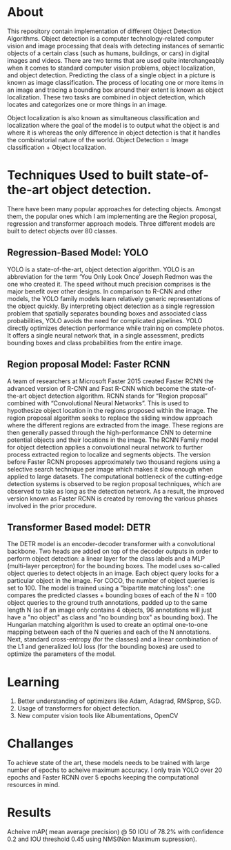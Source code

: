 # About
This repository contain implementation of different Object Detection Algorithms. 
Object detection is a computer technology-related computer vision and image processing that deals with detecting instances of semantic objects of a certain class (such as humans, buildings, or cars) in digital images and videos. There are two terms that are used quite interchangeably when it comes to standard computer vision problems, object localization, and object detection. Predicting the class of a single object in a picture is known as image classification. The process of locating one or more items in an image and tracing a bounding box around their extent is known as object localization. These two tasks are combined in object detection, which locates and categorizes one or more things in an image.

Object localization is also known as simultaneous classification and localization where the goal of the model is to output what the object is and where it is whereas the only difference in object detection is that it handles the combinatorial nature of the world.
Object Detection = Image classification + Object localization.

# Techniques Used to built state-of-the-art object detection.
There have been many popular approaches for detecting objects. Amongst them, the popular ones which I am implementing are the Region proposal, regression and transformer approach models. Three different models are built to detect objects over 80 classes. 
## Regression-Based Model: YOLO
YOLO is a state-of-the-art, object detection algorithm. YOLO is an abbreviation for the term ‘You Only Look Once’ Joseph Redmon was the one who created it. The speed without much precision comprises is the major benefit over other designs. In comparison to R-CNN and other models, the YOLO family models learn relatively generic representations of the object quickly. By interpreting object detection as a single regression problem that spatially separates bounding boxes and associated class probabilities, YOLO avoids the need for complicated pipelines. YOLO directly optimizes detection performance while training on complete photos. It offers a single neural network that, in a single assessment, predicts bounding boxes and class probabilities from the entire image.
##	Region proposal Model: Faster RCNN
A team of researchers at Microsoft Faster 2015 created Faster RCNN the advanced version of R-CNN and Fast R-CNN which become the state-of-the-art object detection algorithm. RCNN stands for “Region proposal” combined with “Convolutional Neural Networks”. This is used to hypothesize object location in the regions proposed within the image. The region proposal algorithm seeks to replace the sliding window approach where the different regions are extracted from the image. These regions are then generally passed through the high-performance CNN to determine potential objects and their locations in the image. The RCNN Family model for object detection applies a convolutional neural network to further process extracted region to localize and segments objects. The version before Faster RCNN proposes approximately two thousand regions using a selective search technique per image which makes it slow enough when applied to large datasets. The computational bottleneck of the cutting-edge detection systems is observed to be region proposal techniques, which are observed to take as long as the detection network. As a result, the improved version known as Faster RCNN is created by removing the various phases involved in the prior procedure.
## Transformer Based model: DETR
The DETR model is an encoder-decoder transformer with a convolutional backbone. Two heads are added on top of the decoder outputs in order to perform object detection: a linear layer for the class labels and a MLP (multi-layer perceptron) for the bounding boxes. The model uses so-called object queries to detect objects in an image. Each object query looks for a particular object in the image. For COCO, the number of object queries is set to 100.
The model is trained using a "bipartite matching loss": one compares the predicted classes + bounding boxes of each of the N = 100 object queries to the ground truth annotations, padded up to the same length N (so if an image only contains 4 objects, 96 annotations will just have a "no object" as class and "no bounding box" as bounding box). The Hungarian matching algorithm is used to create an optimal one-to-one mapping between each of the N queries and each of the N annotations. Next, standard cross-entropy (for the classes) and a linear combination of the L1 and generalized IoU loss (for the bounding boxes) are used to optimize the parameters of the model.
# Learning
1. Better understanding of optimizers like Adam, Adagrad, RMSprop, SGD.
2. Usage of transformers for object detection.
3. New computer vision tools like Albumentations, OpenCV
# Challanges
To achieve state of the art, these models needs to be trained with large number of epochs to acheive maximum accuracy. I only train YOLO over 20 epochs and Faster RCNN over 5 epochs keeping the computational resources in mind.
# Results 
 Acheive mAP( mean average precision) @ 50 IOU of 78.2% with confidence 0.2 and IOU threshold 0.45 using NMS(Non Maximum supression).
